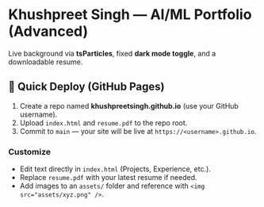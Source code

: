# Khushpreet Singh — AI/ML Portfolio (Advanced)

Live background via **tsParticles**, fixed **dark mode toggle**, and a downloadable resume.

## 🚀 Quick Deploy (GitHub Pages)
1. Create a repo named **khushpreetsingh.github.io** (use your GitHub username).
2. Upload `index.html` and `resume.pdf` to the repo root.
3. Commit to `main` — your site will be live at `https://<username>.github.io`.

### Customize
- Edit text directly in `index.html` (Projects, Experience, etc.).
- Replace `resume.pdf` with your latest resume if needed.
- Add images to an `assets/` folder and reference with `<img src="assets/xyz.png" />`.
